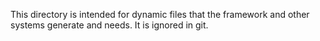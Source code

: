 This directory is intended for dynamic files that the framework and other systems generate and needs. It is ignored in git.